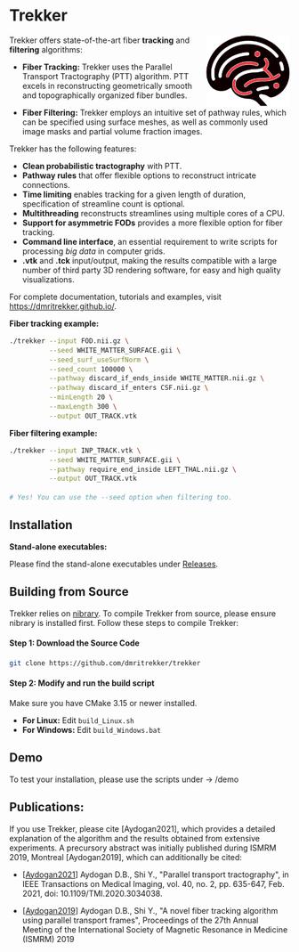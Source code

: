 Trekker
=======

<img src="doc/source/_static/logo.svg" alt="Trekker Logo" align="right" width="150">

Trekker offers state-of-the-art fiber **tracking** and **filtering** algorithms:

- **Fiber Tracking:** Trekker uses the Parallel Transport Tractography (PTT) algorithm. PTT excels in reconstructing geometrically smooth and topographically organized fiber bundles.

- **Fiber Filtering:** Trekker employs an intuitive set of pathway rules, which can be specified using surface meshes, as well as commonly used image masks and partial volume fraction images.


Trekker has the following features:

- **Clean probabilistic tractography** with PTT.
- **Pathway rules** that offer flexible options to reconstruct intricate connections.
- **Time limiting** enables tracking for a given length of duration, specification of streamline count is optional.
- **Multithreading** reconstructs streamlines using multiple cores of a CPU.
- **Support for asymmetric FODs** provides a more flexible option for fiber tracking.
- **Command line interface**, an essential requirement to write scripts for processing *big data* in computer grids.
- **.vtk** and **.tck** input/output, making the results compatible with a large number of third party 3D rendering software, for easy and high quality visualizations.

For complete documentation, tutorials and examples, visit https://dmritrekker.github.io/.

**Fiber tracking example:**
```bash
./trekker --input FOD.nii.gz \
          --seed WHITE_MATTER_SURFACE.gii \
          --seed_surf_useSurfNorm \
          --seed_count 100000 \
          --pathway discard_if_ends_inside WHITE_MATTER.nii.gz \
          --pathway discard_if_enters CSF.nii.gz \
          --minLength 20 \
          --maxLength 300 \
          --output OUT_TRACK.vtk
```

**Fiber filtering example:**
```bash
./trekker --input INP_TRACK.vtk \
          --seed WHITE_MATTER_SURFACE.gii \
          --pathway require_end_inside LEFT_THAL.nii.gz \
          --output OUT_TRACK.vtk

# Yes! You can use the --seed option when filtering too.
```


Installation
------------

**Stand-alone executables:**

Please find the stand-alone executables under [Releases](https://github.com/dmritrekker/trekker/releases).


## Building from Source

Trekker relies on [nibrary](https://github.com/nibrary/nibrary). To compile Trekker from source, please ensure nibrary is installed first. Follow these steps to compile Trekker:

#### Step 1: Download the Source Code

```bash
git clone https://github.com/dmritrekker/trekker
```

#### Step 2: Modify and run the build script

Make sure you have CMake 3.15 or newer installed.

- **For Linux:** Edit `build_Linux.sh`
- **For Windows:** Edit `build_Windows.bat`

Demo
----

To test your installation, please use the scripts under -> <TrekkerFolder>/demo


Publications:
------------

If you use Trekker, please cite [Aydogan2021], which provides a detailed explanation of the algorithm and the results obtained from extensive experiments. A precursory abstract was initially published during ISMRM 2019, Montreal [Aydogan2019], which can additionally be cited:

- [[Aydogan2021](https://ieeexplore.ieee.org/abstract/document/9239977/)] Aydogan D.B., Shi Y., "Parallel transport tractography", in IEEE Transactions on Medical Imaging, vol. 40, no. 2, pp. 635-647, Feb. 2021, doi: 10.1109/TMI.2020.3034038.

- [[Aydogan2019](https://www.researchgate.net/publication/336847169_A_novel_fiber-tracking_algorithm_using_parallel_transport_frames)] Aydogan D.B., Shi Y., "A novel fiber tracking algorithm using parallel transport frames", Proceedings of the 27th Annual Meeting of the International Society of Magnetic Resonance in Medicine (ISMRM) 2019
